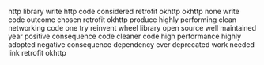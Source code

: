 http library write http code considered retrofit okhttp okhttp none write code outcome chosen retrofit okhttp produce highly performing clean networking code one try reinvent wheel library open source well maintained year positive consequence code cleaner code high performance highly adopted negative consequence dependency ever deprecated work needed link retrofit okhttp